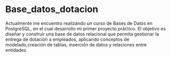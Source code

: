 # Base_datos_dotacion
Actualmente me encuentro realizando un curso de Bases de Datos en PostgreSQL, en el cual desarrollo mi primer proyecto práctico. El objetivo es diseñar y construir una base de datos relacional que permita gestionar la entrega de dotación a empleados, aplicando conceptos de modelado,creación de tablas, inserción de datos y relaciones entre entidades
